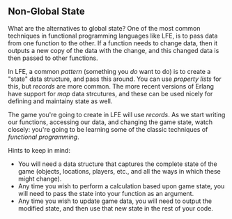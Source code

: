 ## Non-Global State

What are the alternatives to global state? One of the most common techniques in functional programming languages like LFE, is to pass data from one function to the other. If a function needs to change data, then it outputs a new copy of the data with the change, and this changed data is then passed to other functions.

In LFE, a common *pattern* (something you *do* want to do) is to create a "state" data structure, and pass this around. You can use *property lists* for this, but *records* are more common. The more recent versions of Erlang have support for *map* data strcutures, and these can be used nicely for defining and maintainy state as well. 

The game you're going to create in LFE will use *records*. As we start writing our functions, accessing our data, and changing the game state, watch closely: you're going to be learning some of the classic techniques of *functional programming*.

Hints to keep in mind:

* You will need a data structure that captures the complete state of the game (objects, locations, players, etc., and all the ways in which these might change).
* Any time you wish to perform a calculation based upon game state, you will need to pass the state into your function as an argument.
* Any time you wish to update game data, you will need to output the modified state, and then use that new state in the rest of your code.
